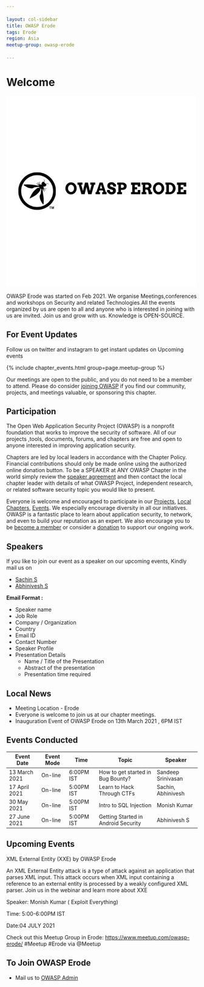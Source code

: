 ```yaml
---

layout: col-sidebar
title: OWASP Erode 
tags: Erode
region: Asia
meetup-group: owasp-erode

---
```


# Welcome

<img src="assets/images/logo/logo.png"/>

OWASP Erode was started on Feb 2021. We organise Meetings,conferences and workshops on Security and related Technologies.All the events organized by us are open to all and anyone who is interested in joining with us are invited. Join us and grow with us. Knowledge is OPEN-SOURCE.

## For Event Updates
Follow us on twitter and instagram to get instant updates on Upcoming events

{% include chapter_events.html group=page.meetup-group %}

Our meetings are open to the public, and you do not need to be a member to attend. Please do consider [joining OWASP](https://owasp.org/membership/) if you find our community, projects, and meetings valuable, or sponsoring this chapter.

## Participation
The Open Web Application Security Project (OWASP) is a nonprofit foundation that works to improve the security of software. All of our projects ,tools, documents, forums, and chapters are free and open to anyone interested in improving application security. 

Chapters are led by local leaders in accordance with the Chapter Policy. Financial contributions should only be made online using the authorized online donation button. To be a SPEAKER at ANY OWASP Chapter in the world simply review the [speaker agreement](/www-policy/speaker-agreement) and then contact the local chapter leader with details of what OWASP Project, independent research, or related software security topic you would like to present.

Everyone is welcome and encouraged to participate in our [Projects](/projects), [Local Chapters](/chapters), [Events](/events). We especially encourage diversity in all our initiatives. OWASP is a fantastic place to learn about application security, to network, and even to build your reputation as an expert. We also encourage you to be [become a member](/membership) or consider a [donation](/donate) to support our ongoing work.

## Speakers
If you like to join our event as a speaker on our upcoming events, Kindly mail us on
* [Sachin S](mailto:sachin.selvaraju@owasp.org)
* [Abhinivesh S](mailto:abhi.nivesh@owasp.org)


**Email Format :**

- Speaker name
- Job Role
- Company / Organization
- Country
- Email ID
- Contact Number
- Speaker Profile
- Presentation Details
    - Name / Title of the Presentation
    - Abstract of the presentation
    - Presentation time required


## Local News
- Meeting Location - Erode
- Everyone is welcome to join us at our chapter meetings.
- Inauguration Event of OWASP Erode on 13th March 2021 , 6PM IST 


##  Events Conducted

Event Date | Event Mode | Time | Topic | Speaker
--- | --- | --- | --- |---
13 March 2021 | On-line | 6:00PM IST | How to get started in Bug Bounty? | Sandeep Srinivasan
17 April 2021 | On-line | 5:00PM IST | Learn to Hack Through CTFs | Sachin, Abhinivesh
30 May 2021 | On-line | 5:00PM IST | Intro to SQL Injection | Monish Kumar
27 June 2021 | On-line | 5:00PM IST | Getting Started in Android Security | Abhinivesh S 

## Upcoming Events

XML External Entity (XXE)
by OWASP Erode

An XML External Entity attack is a type of attack against an application that parses XML input. This attack occurs when XML input containing a reference to an external entity is processed by a weakly configured XML parser. 
Join us in the webinar and learn more about XXE

Speaker: Monish Kumar ( Exploit Everything)

Time: 5:00-6:00PM IST 

Date:04 JULY 2021
    
Check out this Meetup Group in Erode: https://www.meetup.com/owasp-erode/ #Meetup #Erode via @Meetup 

## To Join OWASP Erode

- Mail us to [OWASP Admin](mailto:sachin.selvaraju@owasp.org)
